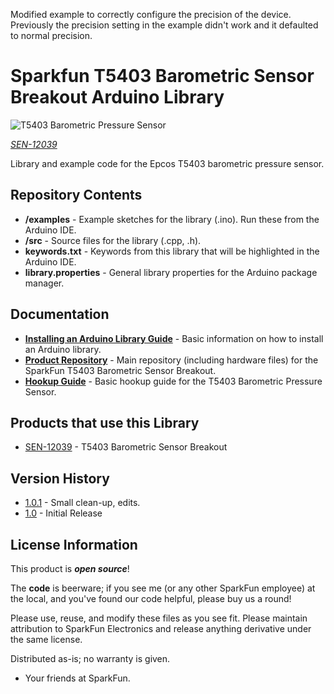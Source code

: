 Modified example to correctly configure the precision of the device. Previously the precision setting in the example didn't work and it defaulted to normal precision.

Sparkfun T5403 Barometric Sensor Breakout Arduino Library
=======================================================

![T5403 Barometric Pressure Sensor](https://cdn.sparkfun.com/assets/parts/8/6/0/0/12039-01.jpg)

[*SEN-12039*](https://www.sparkfun.com/products/12039)

Library and example code for the Epcos T5403 barometric pressure sensor.

Repository Contents
-------------------

* **/examples** - Example sketches for the library (.ino). Run these from the Arduino IDE. 
* **/src** - Source files for the library (.cpp, .h).
* **keywords.txt** - Keywords from this library that will be highlighted in the Arduino IDE. 
* **library.properties** - General library properties for the Arduino package manager. 

Documentation
--------------
* **[Installing an Arduino Library Guide](https://learn.sparkfun.com/tutorials/installing-an-arduino-library)** - Basic information on how to install an Arduino library.
* **[Product Repository](https://github.com/sparkfun/SparkFun_T5403_Barometric_Breakout)** - Main repository (including hardware files) for the SparkFun T5403 Barometric Sensor Breakout.
* **[Hookup Guide](https://learn.sparkfun.com/tutorials/t5403-barometric-pressure-sensor-hookup)** - Basic hookup guide for the T5403 Barometric Pressure Sensor.

Products that use this Library 
---------------------------------
* [SEN-12039](https://www.sparkfun.com/products/12039) - T5403 Barometric Sensor Breakout

Version History
----------------
* [1.0.1](https://github.com/sparkfun/SparkFun_T5403_Barometric_Sensor_Arduino_Library/tree/V_1.0.1) - Small clean-up, edits.
* [1.0](https://github.com/sparkfun/SparkFun_T5403_Barometric_Sensor_Arduino_Library/tree/V_1.0) - Initial Release

License Information
-------------------

This product is _**open source**_! 

The **code** is beerware; if you see me (or any other SparkFun employee) at the local, and you've found our code helpful, please buy us a round!

Please use, reuse, and modify these files as you see fit. Please maintain attribution to SparkFun Electronics and release anything derivative under the same license.

Distributed as-is; no warranty is given.

- Your friends at SparkFun.
